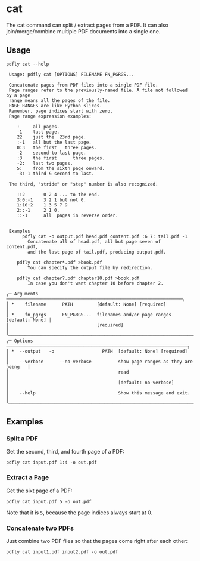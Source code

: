 # cat

The cat command can split / extract pages from a PDF. It can also
join/merge/combine multiple PDF documents into a single one.


## Usage

```
pdfly cat --help

 Usage: pdfly cat [OPTIONS] FILENAME FN_PGRGS...

 Concatenate pages from PDF files into a single PDF file.
 Page ranges refer to the previously-named file. A file not followed by a page
 range means all the pages of the file.
 PAGE RANGES are like Python slices.
 Remember, page indices start with zero.
 Page range expression examples:

    :     all pages.
    -1    last page.
    22    just the  23rd page.
    :-1   all but the last page.
    0:3   the first   three pages.
    -2    second-to-last page.
    :3    the first      three pages.
    -2:   last two pages.
    5:    from the sixth page onward.
    -3:-1 third & second to last.

 The third, "stride" or "step" number is also recognized.

    ::2       0 2 4 ... to the end.
    3:0:-1    3 2 1 but not 0.
    1:10:2    1 3 5 7 9
    2::-1     2 1 0.
    ::-1      all  pages in reverse order.


 Examples
      pdfly cat -o output.pdf head.pdf content.pdf :6 7: tail.pdf -1
        Concatenate all of head.pdf, all but page seven of content.pdf,
        and the last page of tail.pdf, producing output.pdf.

    pdfly cat chapter*.pdf >book.pdf
        You can specify the output file by redirection.

    pdfly cat chapter?.pdf chapter10.pdf >book.pdf
        In case you don't want chapter 10 before chapter 2.

╭─ Arguments ──────────────────────────────────────────────────────────────────╮
│ *    filename      PATH         [default: None] [required]                   │
│ *    fn_pgrgs      FN_PGRGS...  filenames and/or page ranges [default: None] │
│                                 [required]                                   │
╰──────────────────────────────────────────────────────────────────────────────╯
╭─ Options ────────────────────────────────────────────────────────────────────╮
│ *  --output   -o                  PATH  [default: None] [required]           │
│    --verbose      --no-verbose          show page ranges as they are being   │
│                                         read                                 │
│                                         [default: no-verbose]                │
│    --help                               Show this message and exit.          │
╰──────────────────────────────────────────────────────────────────────────────╯
```

## Examples

### Split a PDF

Get the second, third, and fourth page of a PDF:

```
pdfly cat input.pdf 1:4 -o out.pdf
```

### Extract a Page

Get the sixt page of a PDF:

```
pdfly cat input.pdf 5 -o out.pdf
```

Note that it is `5`, because the page indices always start at 0.

### Concatenate two PDFs

Just combine two PDF files so that the pages come right after each other:

```
pdfly cat input1.pdf input2.pdf -o out.pdf
```
